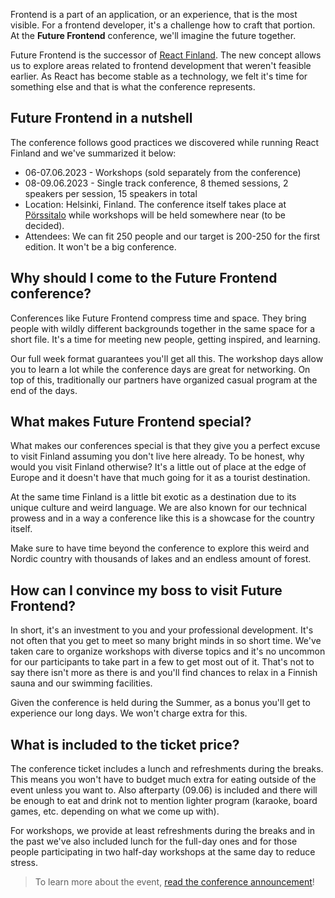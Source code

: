 Frontend is a part of an application, or an experience, that is the most visible. For a frontend developer, it's a challenge how to craft that portion. At the **Future Frontend** conference, we'll imagine the future together.

Future Frontend is the successor of [React Finland](https://react-finland.fi/). The new concept allows us to explore areas related to frontend development that weren't feasible earlier. As React has become stable as a technology, we felt it's time for something else and that is what the conference represents.

## Future Frontend in a nutshell

The conference follows good practices we discovered while running React Finland and we've summarized it below:

* 06-07.06.2023 - Workshops (sold separately from the conference)
* 08-09.06.2023 - Single track conference, 8 themed sessions, 2 speakers per session, 15 speakers in total
* Location: Helsinki, Finland. The conference itself takes place at [Pörssitalo](http://porssitalo.fi/) while workshops will be held somewhere near (to be decided).
* Attendees: We can fit 250 people and our target is 200-250 for the first edition. It won't be a big conference.

## Why should I come to the Future Frontend conference?

Conferences like Future Frontend compress time and space. They bring people with wildly different backgrounds together in the same space for a short file. It's a time for meeting new people, getting inspired, and learning.

Our full week format guarantees you'll get all this. The workshop days allow you to learn a lot while the conference days are great for networking. On top of this, traditionally our partners have organized casual program at the end of the days.

## What makes Future Frontend special?

What makes our conferences special is that they give you a perfect excuse to visit Finland assuming you don't live here already. To be honest, why would you visit Finland otherwise? It's a little out of place at the edge of Europe and it doesn't have that much going for it as a tourist destination.

At the same time Finland is a little bit exotic as a destination due to its unique culture and weird language. We are also known for our technical prowess and in a way a conference like this is a showcase for the country itself.

Make sure to have time beyond the conference to explore this weird and Nordic country with thousands of lakes and an endless amount of forest.

## How can I convince my boss to visit Future Frontend?

In short, it's an investment to you and your professional development. It's not often that you get to meet so many bright minds in so short time. We've taken care to organize workshops with diverse topics and it's no uncommon for our participants to take part in a few to get most out of it. That's not to say there isn't more as there is and you'll find chances to relax in a Finnish sauna and our swimming facilities.

Given the conference is held during the Summer, as a bonus you'll get to experience our long days. We won't charge extra for this.

## What is included to the ticket price?

The conference ticket includes a lunch and refreshments during the breaks. This means you won't have to budget much extra for eating outside of the event unless you want to. Also afterparty (09.06) is included and there will be enough to eat and drink not to mention lighter program (karaoke, board games, etc. depending on what we come up with).

For workshops, we provide at least refreshments during the breaks and in the past we've also included lunch for the full-day ones and for those people participating in two half-day workshops at the same day to reduce stress.

> To learn more about the event, [read the conference announcement](/blog/ff23/)!
